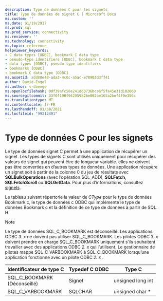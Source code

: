 ```yaml
---
description: Type de données C pour les signets
title: Type de données de signet C | Microsoft Docs
ms.custom: ''
ms.date: 01/19/2017
ms.prod: sql
ms.prod_service: connectivity
ms.reviewer: ''
ms.technology: connectivity
ms.topic: reference
helpviewer_keywords:
- C data types [ODBC], bookmark C data type
- pseudo-type identifiers [ODBC], bookmark C data type
- data types [ODBC], pseudo-type identifiers
- bookmarks [ODBC]
- bookmark C data type [ODBC]
ms.assetid: add88e48-ada3-4c0c-a5ac-e78903d3ff41
author: David-Engel
ms.author: v-daenge
ms.openlocfilehash: 0df39afc58e241dd3736bca6f5fa45e31d102668
ms.sourcegitcommit: 33f0f190f962059826e002be165a2bef4f9e350c
ms.translationtype: MT
ms.contentlocale: fr-FR
ms.lasthandoff: 01/30/2021
ms.locfileid: "99212491"
---
```

# <a name="bookmark-c-data-type"></a>Type de données C pour les signets
Le type de données signet C permet à une application de récupérer un signet. Les types de signets C sont utilisés uniquement pour récupérer des valeurs de signet qui peuvent être de longueur variable. elles ne doivent pas être converties en d’autres types de données. Une application récupère un signet soit à partir de la colonne 0 du jeu de résultats avec **SQLBulkOperations** (avec l’opération SQL_ADD), **SQLFetch**, **SQLFetchScroll** ou **SQLGetData**. Pour plus d’informations, consultez [signets](../../../odbc/reference/develop-app/bookmarks-odbc.md).  
  
 Le tableau suivant répertorie la valeur de *CType* pour le type de données Bookmark c, le type de données c ODBC qui implémente le type de données Bookmark c et la définition de ce type de données à partir de SQL. H.  
  
> [!NOTE]
>  Le type de données SQL_C_BOOKMARK est déconseillé. Les applications ODBC *3. x* ne doivent pas utiliser SQL_C_BOOKMARK. Les pilotes ODBC *3. x* doivent prendre en charge SQL_C_BOOKMARK uniquement s’ils souhaitent travailler avec des applications ODBC *2. x* qui l’utilisent. Le gestionnaire de pilotes mappe SQL_C_VARBOOKMARK à SQL_C_BOOKMARK lorsqu’une application fonctionne avec un pilote ODBC *2. x* .  
  
|Identificateur de type C|Typedef C ODBC|Type C|  
|-----------------------|--------------------|------------|  
|SQL_C_BOOKMARK<br />(Déconseillé)|Signet|unsigned long int|  
|SQL_C_VARBOOKMARK|SQLCHAR|unsigned char *|
